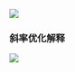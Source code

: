 ![](http://pic.zaqbest.com/i/2022/05/04/6271df4de6945.png)

### 斜率优化解释
![](http://pic.zaqbest.com/i/2022/05/03/627141fc312ff.jpg)